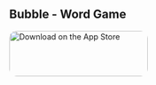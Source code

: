 ## Bubble - Word Game

<a href="https://apps.apple.com/us/app/bubble-word-game/id1564999818?itsct=apps_box_badge&amp;itscg=30200" style="display: inline-block; overflow: hidden; border-radius: 13px; width: 250px; height: 83px;"><img src="https://tools.applemediaservices.com/api/badges/download-on-the-app-store/black/en-us?size=250x83&amp;releaseDate=1620000000&h=0f6b8aa92000e9304c3218508a27a3fc" alt="Download on the App Store" style="border-radius: 13px; width: 250px; height: 83px;"></a>

